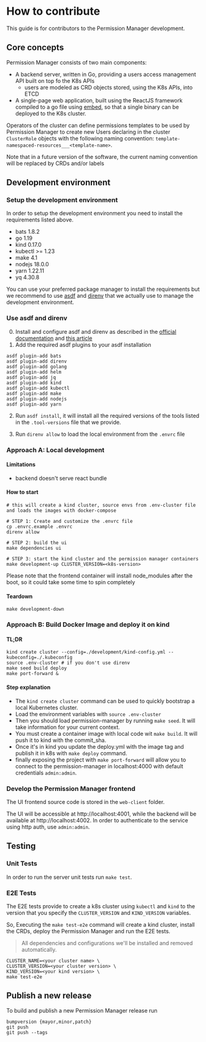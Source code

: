 # How to contribute

This guide is for contributors to the Permission Manager development.

## Core concepts

Permission Manager consists of two main components:

- A backend server, written in Go, providing a users access management API built on top fo the K8s APIs
  - users are modeled as CRD objects stored, using the K8s APIs, into ETCD
- A single-page web application, built using the ReactJS framework compiled to a go file using
  [embed](https://pkg.go.dev/embed), so that a single binary can be deployed to the K8s cluster.

Operators of the cluster can define permissions templates to be used by Permission Manager to create new Users
declaring in the cluster `ClusterRole` objects with the following naming convention:
`template-namespaced-resources___<template-name>`.

Note that in a future version of the software, the current naming convention will be replaced by CRDs and/or labels
## Development environment
### Setup the development environment
In order to setup the development environment you need to install the requirements listed above.
- bats 1.8.2
- go 1.19
- kind 0.17.0
- kubectl >= 1.23
- make 4.1
- nodejs 18.0.0
- yarn 1.22.11
- yq 4.30.8

You can use your preferred package manager to install the requirements but we recommend to use [asdf](https://asdf-vm.com/#/) and [direnv](https://direnv.net/) that we actually use to manage the development environment.

### Use asdf and direnv
0. Install and configure asdf and direnv as described in the [official documentation](https://asdf-vm.com/#/core-manage-asdf-vm?id=install) and [this article](https://direnv.net/docs/installation.html)
1. Add the required asdf plugins to your asdf installation
``` shell
asdf plugin-add bats
asdf plugin-add direnv
asdf plugin-add golang
asdf plugin-add helm
asdf plugin-add jq
asdf plugin-add kind
asdf plugin-add kubectl
asdf plugin-add make
asdf plugin-add nodejs
asdf plugin-add yarn
```
2. Run ```asdf install```, it will install all the required versions of the tools listed in the ```.tool-versions``` file that we provide.

3. Run ```direnv allow``` to load the local environment from the ```.envrc``` file

### Approach A: Local development

#### Limitations

- backend doesn't serve react bundle

#### How to start

```shell script
# this will create a kind cluster, source envs from .env-cluster file and loads the images with docker-compose

# STEP 1: Create and customize the .envrc file
cp .envrc.example .envrc
direnv allow

# STEP 2: build the ui
make dependencies ui

# STEP 3: start the kind cluster and the permission manager containers
make development-up CLUSTER_VERSION=<k8s-version>
```

Please note that the frontend container will install node_modules after the boot, so it could take some time to spin completely

#### Teardown

```shell script
make development-down
```

### Approach B: Build Docker Image and deploy it on kind

#### TL;DR
```
kind create cluster --config=./development/kind-config.yml --kubeconfig=./.kubeconfig
source .env-cluster # if you don't use direnv
make seed build deploy
make port-forward &
```
#### Step explanation

- The `kind create cluster` command can be used to quickly bootstrap a local Kubernetes cluster.
- Load the environment variables with `source .env-cluster`
- Then you should load permission-manager by running `make seed`. It will take information for your current context.
- You must create a container image with local code wit `make build`. It will push it to kind with the commit_sha.
- Once it's in kind you update the deploy.yml with the image tag and publish it in k8s with `make deploy` command.
- finally exposing the project with `make port-forward` will allow you to connect to the permission-manager
  in localhost:4000 with default credentials `admin:admin`.

### Develop the Permission Manager frontend

The UI frontend source code is stored in the `web-client` folder.

The UI will be accessible at http://localhost:4001, while the backend will be available at http://localhost:4002.
In order to authenticate to the service using http auth, use `admin:admin`.

## Testing

### Unit Tests

In order to run the server unit tests run `make test`.

### E2E Tests

The E2E tests provide to create a k8s cluster using `kubectl` and `kind` to the version that you specify the `CLUSTER_VERSION` and `KIND_VERSION` variables.

So, Executing the `make test-e2e` command will create a kind cluster, install the CRDs, deploy the Permission Manager and run the E2E tests.


> All dependencies and configurations we'll be installed and removed automatically.

``` shell
CLUSTER_NAME=<your cluster name> \
CLUSTER_VERSION=<your cluster version> \
KIND_VERSION=<your kind version> \
make test-e2e
```
## Publish a new release
To build and publish a new Permission Manager release run

```
bumpversion {mayor,minor,patch}
git push
git push --tags
```
